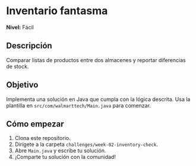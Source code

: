 # Inventario fantasma

**Nivel:** Fácil

## Descripción
Comparar listas de productos entre dos almacenes y reportar diferencias de stock.

## Objetivo
Implementa una solución en Java que cumpla con la lógica descrita. Usa la plantilla en `src/com/walmarttech/Main.java` para comenzar.

## Cómo empezar
1. Clona este repositorio.
2. Dirígete a la carpeta `challenges/week-02-inventory-check`.
3. Abre `Main.java` y escribe tu solución.
4. ¡Comparte tu solución con la comunidad!
